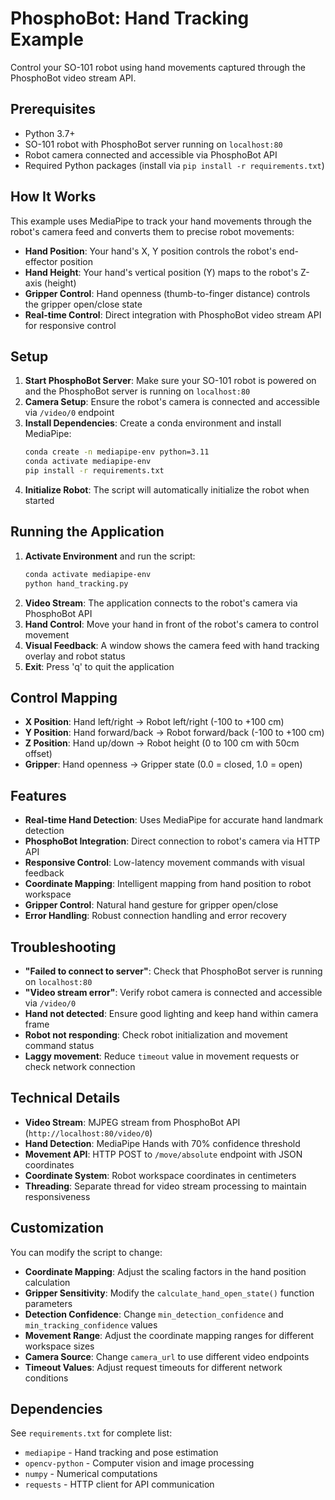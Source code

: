 # PhosphoBot: Hand Tracking Example

Control your SO-101 robot using hand movements captured through the PhosphoBot video stream API.

## Prerequisites

- Python 3.7+
- SO-101 robot with PhosphoBot server running on `localhost:80`
- Robot camera connected and accessible via PhosphoBot API
- Required Python packages (install via `pip install -r requirements.txt`)

## How It Works

This example uses MediaPipe to track your hand movements through the robot's camera feed and converts them to precise robot movements:

- **Hand Position**: Your hand's X, Y position controls the robot's end-effector position
- **Hand Height**: Your hand's vertical position (Y) maps to the robot's Z-axis (height)
- **Gripper Control**: Hand openness (thumb-to-finger distance) controls the gripper open/close state
- **Real-time Control**: Direct integration with PhosphoBot video stream API for responsive control

## Setup

1. **Start PhosphoBot Server**: Make sure your SO-101 robot is powered on and the PhosphoBot server is running on `localhost:80`
2. **Camera Setup**: Ensure the robot's camera is connected and accessible via `/video/0` endpoint
3. **Install Dependencies**: Create a conda environment and install MediaPipe:
   ```bash
   conda create -n mediapipe-env python=3.11
   conda activate mediapipe-env
   pip install -r requirements.txt
   ```
4. **Initialize Robot**: The script will automatically initialize the robot when started

## Running the Application

1. **Activate Environment** and run the script:
   ```bash
   conda activate mediapipe-env
   python hand_tracking.py
   ```
2. **Video Stream**: The application connects to the robot's camera via PhosphoBot API
3. **Hand Control**: Move your hand in front of the robot's camera to control movement
4. **Visual Feedback**: A window shows the camera feed with hand tracking overlay and robot status
5. **Exit**: Press 'q' to quit the application

## Control Mapping

- **X Position**: Hand left/right → Robot left/right (-100 to +100 cm)
- **Y Position**: Hand forward/back → Robot forward/back (-100 to +100 cm) 
- **Z Position**: Hand up/down → Robot height (0 to 100 cm with 50cm offset)
- **Gripper**: Hand openness → Gripper state (0.0 = closed, 1.0 = open)

## Features

- **Real-time Hand Detection**: Uses MediaPipe for accurate hand landmark detection
- **PhosphoBot Integration**: Direct connection to robot's camera via HTTP API  
- **Responsive Control**: Low-latency movement commands with visual feedback
- **Coordinate Mapping**: Intelligent mapping from hand position to robot workspace
- **Gripper Control**: Natural hand gesture for gripper open/close
- **Error Handling**: Robust connection handling and error recovery

## Troubleshooting

- **"Failed to connect to server"**: Check that PhosphoBot server is running on `localhost:80`
- **"Video stream error"**: Verify robot camera is connected and accessible via `/video/0`
- **Hand not detected**: Ensure good lighting and keep hand within camera frame
- **Robot not responding**: Check robot initialization and movement command status
- **Laggy movement**: Reduce `timeout` value in movement requests or check network connection

## Technical Details

- **Video Stream**: MJPEG stream from PhosphoBot API (`http://localhost:80/video/0`)
- **Hand Detection**: MediaPipe Hands with 70% confidence threshold
- **Movement API**: HTTP POST to `/move/absolute` endpoint with JSON coordinates
- **Coordinate System**: Robot workspace coordinates in centimeters
- **Threading**: Separate thread for video stream processing to maintain responsiveness

## Customization

You can modify the script to change:

- **Coordinate Mapping**: Adjust the scaling factors in the hand position calculation
- **Gripper Sensitivity**: Modify the `calculate_hand_open_state()` function parameters
- **Detection Confidence**: Change `min_detection_confidence` and `min_tracking_confidence` values
- **Movement Range**: Adjust the coordinate mapping ranges for different workspace sizes
- **Camera Source**: Change `camera_url` to use different video endpoints
- **Timeout Values**: Adjust request timeouts for different network conditions

## Dependencies

See `requirements.txt` for complete list:
- `mediapipe` - Hand tracking and pose estimation
- `opencv-python` - Computer vision and image processing  
- `numpy` - Numerical computations
- `requests` - HTTP client for API communication
